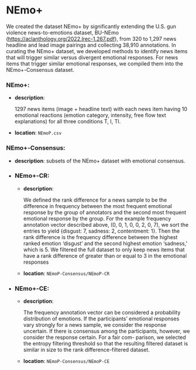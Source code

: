 # NEmo+

We created the dataset NEmo+ by significantly extending the U.S. gun violence
news-to-emotions dataset, BU-NEmo (https://aclanthology.org/2022.lrec-1.267.pdf), from 320 to 1,297 news headline
and lead image pairings and collecting 38,910 annotations. In curating
the NEmo+ dataset, we developed methods to identify news items that
will trigger similar versus divergent emotional responses. For news
items that trigger similar emotional responses, we compiled them into
the NEmo+-Consensus dataset.

### NEmo+:
* **description**: 
  
  1297 news items (image + headline text) with each news item having 10 emotional reactions (emotion category, intensity, free flow text explanations) for all three conditions T, I, TI.
* **location**: `NEmoP.csv`
    
### NEmo+-Consensus:
* **description**: 
  subsets of the NEmo+ dataset with emotional consensus.    
  
* ### NEmo+-CR:
    * **description**:
      
      We defined the rank difference for a news sample to be the difference in frequency between the most frequent emotional response by the group of annotators and the second most frequent emotional response by the group. 
      For the example frequency annotation vector described above, (0, 0, 1, 0, 0, 2, 0, 7), we sort the entries to yield {disgust: 7, sadness: 2, contentment: 1}. Then the rank difference is the frequency difference between the highest ranked emotion ‘disgust’ and the second highest emotion ‘sadness,’ which is 5.
      We filtered the full dataset to only keep news items that have a rank difference of greater than or equal to 3 in the emotional responses
    * **location**: `NEmoP-Consensus/NEmoP-CR` 
* ### NEmo+-CE:
    * **description**:
      
      The frequency annotation vector can be considered a probability distribution of emotions. If the participants’ emotional responses vary strongly for a news sample, we consider the response uncertain. If there is consensus among the participants, however, we consider the response certain.
      For a fair com- parison, we selected the entropy filtering threshold so that the resulting filtered dataset is similar in size to the rank difference-filtered dataset.
    * **location**: `NEmoP-Consensus/NEmoP-CE`
